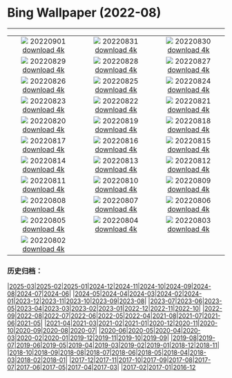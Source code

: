 # Bing Wallpaper (2022-08)
**************
| | | |
| :----: | :----: | :----: |
| ![](https://www.bing.com/th?id=OHR.WildlifeCrossing_DE-DE6412907106_1920x1080.jpg) 20220901 [download 4k](https://www.bing.com/th?id=OHR.WildlifeCrossing_DE-DE6412907106_UHD.jpg) | ![](https://www.bing.com/th?id=OHR.BlueLinckia_DE-DE6277046584_1920x1080.jpg) 20220831 [download 4k](https://www.bing.com/th?id=OHR.BlueLinckia_DE-DE6277046584_UHD.jpg) | ![](https://www.bing.com/th?id=OHR.Migliarino_DE-DE5935991666_1920x1080.jpg) 20220830 [download 4k](https://www.bing.com/th?id=OHR.Migliarino_DE-DE5935991666_UHD.jpg) |
| ![](https://www.bing.com/th?id=OHR.HausbooteHamburg_DE-DE5767379352_1920x1080.jpg) 20220829 [download 4k](https://www.bing.com/th?id=OHR.HausbooteHamburg_DE-DE5767379352_UHD.jpg) | ![](https://www.bing.com/th?id=OHR.EstoniaBaltic_DE-DE4976771682_1920x1080.jpg) 20220828 [download 4k](https://www.bing.com/th?id=OHR.EstoniaBaltic_DE-DE4976771682_UHD.jpg) | ![](https://www.bing.com/th?id=OHR.MSHV_DE-DE4587986859_1920x1080.jpg) 20220827 [download 4k](https://www.bing.com/th?id=OHR.MSHV_DE-DE4587986859_UHD.jpg) |
| ![](https://www.bing.com/th?id=OHR.PeljesacWind_DE-DE4404788622_1920x1080.jpg) 20220826 [download 4k](https://www.bing.com/th?id=OHR.PeljesacWind_DE-DE4404788622_UHD.jpg) | ![](https://www.bing.com/th?id=OHR.KoelnRheinDom_DE-DE6331737573_1920x1080.jpg) 20220825 [download 4k](https://www.bing.com/th?id=OHR.KoelnRheinDom_DE-DE6331737573_UHD.jpg) | ![](https://www.bing.com/th?id=OHR.WheatField_DE-DE5853700113_1920x1080.jpg) 20220824 [download 4k](https://www.bing.com/th?id=OHR.WheatField_DE-DE5853700113_UHD.jpg) |
| ![](https://www.bing.com/th?id=OHR.MentonFrance_DE-DE5707526244_1920x1080.jpg) 20220823 [download 4k](https://www.bing.com/th?id=OHR.MentonFrance_DE-DE5707526244_UHD.jpg) | ![](https://www.bing.com/th?id=OHR.TenderMoment_DE-DE5535458327_1920x1080.jpg) 20220822 [download 4k](https://www.bing.com/th?id=OHR.TenderMoment_DE-DE5535458327_UHD.jpg) | ![](https://www.bing.com/th?id=OHR.CostadaMorte_DE-DE5293091032_1920x1080.jpg) 20220821 [download 4k](https://www.bing.com/th?id=OHR.CostadaMorte_DE-DE5293091032_UHD.jpg) |
| ![](https://www.bing.com/th?id=OHR.BearProof_DE-DE4987066662_1920x1080.jpg) 20220820 [download 4k](https://www.bing.com/th?id=OHR.BearProof_DE-DE4987066662_UHD.jpg) | ![](https://www.bing.com/th?id=OHR.PenzancePool_DE-DE4346897781_1920x1080.jpg) 20220819 [download 4k](https://www.bing.com/th?id=OHR.PenzancePool_DE-DE4346897781_UHD.jpg) | ![](https://www.bing.com/th?id=OHR.SourHerring_DE-DE4199135506_1920x1080.jpg) 20220818 [download 4k](https://www.bing.com/th?id=OHR.SourHerring_DE-DE4199135506_UHD.jpg) |
| ![](https://www.bing.com/th?id=OHR.SyltNordseeHoernum_DE-DE3843030788_1920x1080.jpg) 20220817 [download 4k](https://www.bing.com/th?id=OHR.SyltNordseeHoernum_DE-DE3843030788_UHD.jpg) | ![](https://www.bing.com/th?id=OHR.GreatWhiteRoller_DE-DE3334467384_1920x1080.jpg) 20220816 [download 4k](https://www.bing.com/th?id=OHR.GreatWhiteRoller_DE-DE3334467384_UHD.jpg) | ![](https://www.bing.com/th?id=OHR.ChittorgarhFort_DE-DE3009681104_1920x1080.jpg) 20220815 [download 4k](https://www.bing.com/th?id=OHR.ChittorgarhFort_DE-DE3009681104_UHD.jpg) |
| ![](https://www.bing.com/th?id=OHR.PantherChameleon_DE-DE2792408250_1920x1080.jpg) 20220814 [download 4k](https://www.bing.com/th?id=OHR.PantherChameleon_DE-DE2792408250_UHD.jpg) | ![](https://www.bing.com/th?id=OHR.AquarioNatural_DE-DE2640178619_1920x1080.jpg) 20220813 [download 4k](https://www.bing.com/th?id=OHR.AquarioNatural_DE-DE2640178619_UHD.jpg) | ![](https://www.bing.com/th?id=OHR.AmboseliElephants_DE-DE2401775589_1920x1080.jpg) 20220812 [download 4k](https://www.bing.com/th?id=OHR.AmboseliElephants_DE-DE2401775589_UHD.jpg) |
| ![](https://www.bing.com/th?id=OHR.MtTsubakuro_DE-DE1405535505_1920x1080.jpg) 20220811 [download 4k](https://www.bing.com/th?id=OHR.MtTsubakuro_DE-DE1405535505_UHD.jpg) | ![](https://www.bing.com/th?id=OHR.AnniversaryJTNP_DE-DE1282961314_1920x1080.jpg) 20220810 [download 4k](https://www.bing.com/th?id=OHR.AnniversaryJTNP_DE-DE1282961314_UHD.jpg) | ![](https://www.bing.com/th?id=OHR.CuevaManos_DE-DE1136080000_1920x1080.jpg) 20220809 [download 4k](https://www.bing.com/th?id=OHR.CuevaManos_DE-DE1136080000_UHD.jpg) |
| ![](https://www.bing.com/th?id=OHR.RiesenlauchAllium_DE-DE1005580309_1920x1080.jpg) 20220808 [download 4k](https://www.bing.com/th?id=OHR.RiesenlauchAllium_DE-DE1005580309_UHD.jpg) | ![](https://www.bing.com/th?id=OHR.SpringPoint_DE-DE0813252854_1920x1080.jpg) 20220807 [download 4k](https://www.bing.com/th?id=OHR.SpringPoint_DE-DE0813252854_UHD.jpg) | ![](https://www.bing.com/th?id=OHR.EsPantaleu_DE-DE0677357046_1920x1080.jpg) 20220806 [download 4k](https://www.bing.com/th?id=OHR.EsPantaleu_DE-DE0677357046_UHD.jpg) |
| ![](https://www.bing.com/th?id=OHR.MilitaryTattoo_DE-DE0474643888_1920x1080.jpg) 20220805 [download 4k](https://www.bing.com/th?id=OHR.MilitaryTattoo_DE-DE0474643888_UHD.jpg) | ![](https://www.bing.com/th?id=OHR.BangladeshWaterLilies_DE-DE0359774849_1920x1080.jpg) 20220804 [download 4k](https://www.bing.com/th?id=OHR.BangladeshWaterLilies_DE-DE0359774849_UHD.jpg) | ![](https://www.bing.com/th?id=OHR.BoltenhagenBoote_DE-DE0219277516_1920x1080.jpg) 20220803 [download 4k](https://www.bing.com/th?id=OHR.BoltenhagenBoote_DE-DE0219277516_UHD.jpg) |
| ![](https://www.bing.com/th?id=OHR.HickmanBridge_DE-DE9976205458_1920x1080.jpg) 20220802 [download 4k](https://www.bing.com/th?id=OHR.HickmanBridge_DE-DE9976205458_UHD.jpg) |  |  |

### 历史归档：

|[2025-03](/2025-03/2025-03.md)|[2025-02](/2025-02/2025-02.md)|[2025-01](/2025-01/2025-01.md)|[2024-12](/2024-12/2024-12.md)|[2024-11](/2024-11/2024-11.md)|[2024-10](/2024-10/2024-10.md)|[2024-09](/2024-09/2024-09.md)|[2024-08](/2024-08/2024-08.md)|[2024-07](/2024-07/2024-07.md)|[2024-06](/2024-06/2024-06.md)|
|[2024-05](/2024-05/2024-05.md)|[2024-04](/2024-04/2024-04.md)|[2024-03](/2024-03/2024-03.md)|[2024-02](/2024-02/2024-02.md)|[2024-01](/2024-01/2024-01.md)|[2023-12](/2023-12/2023-12.md)|[2023-11](/2023-11/2023-11.md)|[2023-10](/2023-10/2023-10.md)|[2023-09](/2023-09/2023-09.md)|[2023-08](/2023-08/2023-08.md)|
|[2023-07](/2023-07/2023-07.md)|[2023-06](/2023-06/2023-06.md)|[2023-05](/2023-05/2023-05.md)|[2023-04](/2023-04/2023-04.md)|[2023-03](/2023-03/2023-03.md)|[2023-02](/2023-02/2023-02.md)|[2023-01](/2023-01/2023-01.md)|[2022-12](/2022-12/2022-12.md)|[2022-11](/2022-11/2022-11.md)|[2022-10](/2022-10/2022-10.md)|
|[2022-09](/2022-09/2022-09.md)|[2022-08](/2022-08/2022-08.md)|[2022-07](/2022-07/2022-07.md)|[2022-06](/2022-06/2022-06.md)|[2022-05](/2022-05/2022-05.md)|[2022-04](/2022-04/2022-04.md)|[2021-08](/2021-08/2021-08.md)|[2021-07](/2021-07/2021-07.md)|[2021-06](/2021-06/2021-06.md)|[2021-05](/2021-05/2021-05.md)|
|[2021-04](/2021-04/2021-04.md)|[2021-03](/2021-03/2021-03.md)|[2021-02](/2021-02/2021-02.md)|[2021-01](/2021-01/2021-01.md)|[2020-12](/2020-12/2020-12.md)|[2020-11](/2020-11/2020-11.md)|[2020-10](/2020-10/2020-10.md)|[2020-09](/2020-09/2020-09.md)|[2020-08](/2020-08/2020-08.md)|[2020-07](/2020-07/2020-07.md)|
|[2020-06](/2020-06/2020-06.md)|[2020-05](/2020-05/2020-05.md)|[2020-04](/2020-04/2020-04.md)|[2020-03](/2020-03/2020-03.md)|[2020-02](/2020-02/2020-02.md)|[2020-01](/2020-01/2020-01.md)|[2019-12](/2019-12/2019-12.md)|[2019-11](/2019-11/2019-11.md)|[2019-10](/2019-10/2019-10.md)|[2019-09](/2019-09/2019-09.md)|
|[2019-08](/2019-08/2019-08.md)|[2019-07](/2019-07/2019-07.md)|[2019-06](/2019-06/2019-06.md)|[2019-05](/2019-05/2019-05.md)|[2019-04](/2019-04/2019-04.md)|[2019-03](/2019-03/2019-03.md)|[2019-02](/2019-02/2019-02.md)|[2019-01](/2019-01/2019-01.md)|[2018-12](/2018-12/2018-12.md)|[2018-11](/2018-11/2018-11.md)|
|[2018-10](/2018-10/2018-10.md)|[2018-09](/2018-09/2018-09.md)|[2018-08](/2018-08/2018-08.md)|[2018-07](/2018-07/2018-07.md)|[2018-06](/2018-06/2018-06.md)|[2018-05](/2018-05/2018-05.md)|[2018-04](/2018-04/2018-04.md)|[2018-03](/2018-03/2018-03.md)|[2018-02](/2018-02/2018-02.md)|[2018-01](/2018-01/2018-01.md)|
|[2017-12](/2017-12/2017-12.md)|[2017-11](/2017-11/2017-11.md)|[2017-10](/2017-10/2017-10.md)|[2017-09](/2017-09/2017-09.md)|[2017-08](/2017-08/2017-08.md)|[2017-07](/2017-07/2017-07.md)|[2017-06](/2017-06/2017-06.md)|[2017-05](/2017-05/2017-05.md)|[2017-04](/2017-04/2017-04.md)|[2017-03](/2017-03/2017-03.md)|
|[2017-02](/2017-02/2017-02.md)|[2017-01](/2017-01/2017-01.md)|[2016-12](/2016-12/2016-12.md)